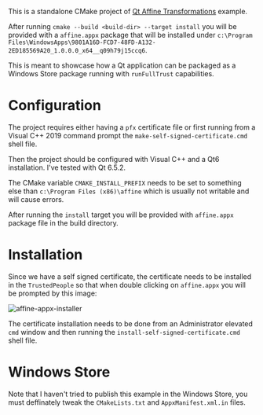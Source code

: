 This is a standalone CMake project of [Qt Affine Transformations](https://doc.qt.io/qt-6/qtwidgets-painting-affine-example.html) example.

After running `cmake --build <build-dir> --target install` you will be provided with a `affine.appx` package that will be installed under `c:\Program Files\WindowsApps\9801A16D-FCD7-48FD-A132-2ED185569A20_1.0.0.0_x64__q09h79j15ccq6`.

This is meant to showcase how a Qt application can be packaged as a Windows Store package running with `runFullTrust` capabilities.

# Configuration

The project requires either having a `pfx` certificate file or first running from a Visual C++ 2019 command prompt the `make-self-signed-certificate.cmd` shell file.

Then the project should be configured with Visual C++ and a Qt6 installation. I've tested with Qt 6.5.2.

The CMake variable `CMAKE_INSTALL_PREFIX` needs to be set to something else than `c:\Program Files (x86)\affine` which is usually not writable and will cause errors.

After running the `install` target you will be provided with `affine.appx` package file in the build directory.

# Installation

Since we have a self signed certificate, the certificate needs to be installed in the `TrustedPeople` so that when double clicking on `affine.appx` you will be prompted by this image:

![affine-appx-installer](https://github.com/cristianadam/AffineWindowsStore/assets/1257414/98d857e2-10e2-4423-ace8-f995445b35fa)

The certificate installation needs to be done from an Administrator elevated `cmd` window and then running the `install-self-signed-certificate.cmd` shell file.

# Windows Store

Note that I haven't tried to publish this example in the Windows Store, you must deffinately tweak the `CMakeLists.txt` and `AppxManifest.xml.in` files.
